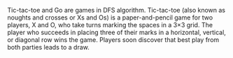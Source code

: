 
Tic-tac-toe  and  Go are games in DFS algorithm.
Tic-tac-toe (also known as noughts and crosses or Xs and Os) is a paper-and-pencil game for two players, X and O, who take turns 
marking the spaces in a 3×3 grid. 
The player who succeeds in placing three of their marks in a horizontal, vertical, or diagonal row wins the game.
Players soon discover that best play from both parties leads to a draw. 
